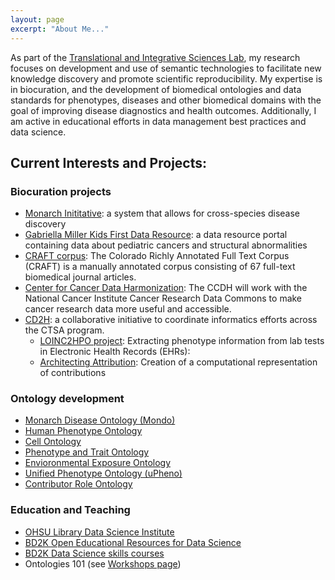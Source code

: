 ```yaml
---
layout: page
excerpt: "About Me..."
---
```


As part of the [Translational and Integrative Sciences Lab](https://tislab.org/), my research focuses on development and use of semantic technologies to facilitate new knowledge discovery and promote scientific reproducibility. My expertise is in biocuration, and the development of biomedical ontologies and data standards for phenotypes, diseases and other biomedical domains with the goal of improving disease diagnostics and health outcomes. Additionally, I am active in educational efforts in data management best practices and data science.

## Current Interests and Projects:

### Biocuration projects
- [Monarch Inititative](https://monarchinitiative.org/): a system that allows for cross-species disease discovery
- [Gabriella Miller Kids First Data Resource](https://kidsfirstdrc.org/): a data resource portal containing data about pediatric cancers and structural abnormalities
- [CRAFT corpus](http://bionlp-corpora.sourceforge.net/CRAFT/): The Colorado Richly Annotated Full Text Corpus (CRAFT) is a manually annotated corpus consisting of 67 full-text biomedical journal articles.
- [Center for Cancer Data Harmonization](https://datascience.cancer.gov/data-commons/center-cancer-data-harmonization-ccdh): The CCDH will work with the National Cancer Institute Cancer Research Data Commons to make cancer research data more useful and accessible.
- [CD2H](https://ctsa.ncats.nih.gov/cd2h/workgroup/people-expertise-attribution/): a collaborative initiative to coordinate informatics efforts across the CTSA program.
  - [LOINC2HPO project](https://github.com/TheJacksonLaboratory/loinc2hpoAnnotation): Extracting phenotype information from lab tests in Electronic Health Records (EHRs): 
  - [Architecting Attribution](https://github.com/data2health/architecting_attribution): Creation of a computational representation of contributions


### Ontology development
- [Monarch Disease Ontology (Mondo)](https://mondo.monarchinitiative.org/)
- [Human Phenotype Ontology](https://hpo.jax.org/app/)
- [Cell Ontology](https://github.com/obophenotype/cell-ontology)
- [Phenotype and Trait Ontology](https://github.com/pato-ontology/pato)
- [Envioronmental Exposure Ontology](https://github.com/EnvironmentOntology/environmental-exposure-ontology)
- [Unified Phenotype Ontology (uPheno)](https://github.com/obophenotype/upheno)
- [Contributor Role Ontology](https://data2health.github.io/contributor-role-ontology/)

### Education and Teaching
- [OHSU Library Data Science Institute](https://ohsulibrary-datascienceinstitute.github.io/)
- [BD2K Open Educational Resources for Data Science](https://github.com/OHSUBD2K/)
- [BD2K Data Science skills courses](http://www.ohsu.edu/xd/education/schools/school-of-medicine/departments/clinical-departments/dmice/research/bd2k.cfm)
- Ontologies 101 (see [Workshops page](https://nicolevasilevsky.github.io/teaching/))

